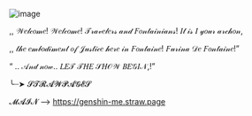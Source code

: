 ![image](https://github.com/user-attachments/assets/6fe9f611-084f-4c65-ba6f-9bc344e6f987)

,, 𝒲𝑒𝓁𝒸𝑜𝓂𝑒! 𝒲𝑒𝓁𝒸𝑜𝓂𝑒! 𝒯𝓇𝒶𝓋𝑒𝓁𝑒𝓇𝓈 𝒶𝓃𝒹 𝐹𝑜𝓃𝓉𝒶𝒾𝓃𝒾𝒶𝓃𝓈! 𝐼𝓉 𝒾𝓈 𝐼 𝓎𝑜𝓊𝓇 𝒶𝓇𝒸𝒽𝑜𝓃, 

,, 𝓉𝒽𝑒 𝑒𝓂𝒷𝑜𝒹𝒾𝓂𝑒𝓃𝓉 𝑜𝒻 𝒥𝓊𝓈𝓉𝒾𝒸𝑒 𝒽𝑒𝓇𝑒 𝒾𝓃 𝐹𝑜𝓃𝓉𝒶𝒾𝓃𝑒! 𝐹𝓊𝓇𝒾𝓃𝒶 𝒟𝑒 𝐹𝑜𝓃𝓉𝒶𝒾𝓃𝑒!”

  “ .. 𝒜𝓃𝒹 𝓃𝑜𝓌.. 𝐿𝐸𝒯 𝒯𝐻𝐸 𝒮𝐻𝒪𝒲 𝐵𝐸𝒢𝐼𝒩,!”

╰┈➤ 𝓢𝓣𝓡𝓐𝓦𝓟𝓐𝓖𝓔𝓢

𝓜𝓐𝓘𝓝  --> https://genshin-me.straw.page
